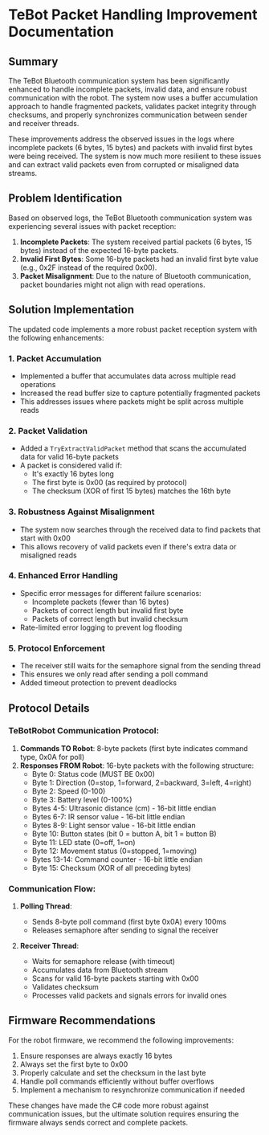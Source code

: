 # TeBot Packet Handling Improvement Documentation

## Summary

The TeBot Bluetooth communication system has been significantly enhanced to handle incomplete packets, invalid data, and ensure robust communication with the robot. The system now uses a buffer accumulation approach to handle fragmented packets, validates packet integrity through checksums, and properly synchronizes communication between sender and receiver threads.

These improvements address the observed issues in the logs where incomplete packets (6 bytes, 15 bytes) and packets with invalid first bytes were being received. The system is now much more resilient to these issues and can extract valid packets even from corrupted or misaligned data streams.

## Problem Identification

Based on observed logs, the TeBot Bluetooth communication system was experiencing several issues with packet reception:

1. **Incomplete Packets**: The system received partial packets (6 bytes, 15 bytes) instead of the expected 16-byte packets.
2. **Invalid First Bytes**: Some 16-byte packets had an invalid first byte value (e.g., 0x2F instead of the required 0x00).
3. **Packet Misalignment**: Due to the nature of Bluetooth communication, packet boundaries might not align with read operations.

## Solution Implementation

The updated code implements a more robust packet reception system with the following enhancements:

### 1. Packet Accumulation
- Implemented a buffer that accumulates data across multiple read operations
- Increased the read buffer size to capture potentially fragmented packets
- This addresses issues where packets might be split across multiple reads

### 2. Packet Validation
- Added a `TryExtractValidPacket` method that scans the accumulated data for valid 16-byte packets
- A packet is considered valid if:
  - It's exactly 16 bytes long
  - The first byte is 0x00 (as required by protocol)
  - The checksum (XOR of first 15 bytes) matches the 16th byte

### 3. Robustness Against Misalignment
- The system now searches through the received data to find packets that start with 0x00
- This allows recovery of valid packets even if there's extra data or misaligned reads

### 4. Enhanced Error Handling
- Specific error messages for different failure scenarios:
  - Incomplete packets (fewer than 16 bytes)
  - Packets of correct length but invalid first byte
  - Packets of correct length but invalid checksum
- Rate-limited error logging to prevent log flooding

### 5. Protocol Enforcement
- The receiver still waits for the semaphore signal from the sending thread
- This ensures we only read after sending a poll command
- Added timeout protection to prevent deadlocks

## Protocol Details

### TeBotRobot Communication Protocol:

1. **Commands TO Robot**: 8-byte packets (first byte indicates command type, 0x0A for poll)
2. **Responses FROM Robot**: 16-byte packets with the following structure:
   - Byte 0: Status code (MUST BE 0x00)
   - Byte 1: Direction (0=stop, 1=forward, 2=backward, 3=left, 4=right)
   - Byte 2: Speed (0-100)
   - Byte 3: Battery level (0-100%)
   - Bytes 4-5: Ultrasonic distance (cm) - 16-bit little endian
   - Bytes 6-7: IR sensor value - 16-bit little endian
   - Bytes 8-9: Light sensor value - 16-bit little endian
   - Byte 10: Button states (bit 0 = button A, bit 1 = button B)
   - Byte 11: LED state (0=off, 1=on)
   - Byte 12: Movement status (0=stopped, 1=moving)
   - Bytes 13-14: Command counter - 16-bit little endian
   - Byte 15: Checksum (XOR of all preceding bytes)

### Communication Flow:

1. **Polling Thread**:
   - Sends 8-byte poll command (first byte 0x0A) every 100ms
   - Releases semaphore after sending to signal the receiver

2. **Receiver Thread**:
   - Waits for semaphore release (with timeout)
   - Accumulates data from Bluetooth stream
   - Scans for valid 16-byte packets starting with 0x00
   - Validates checksum
   - Processes valid packets and signals errors for invalid ones

## Firmware Recommendations

For the robot firmware, we recommend the following improvements:

1. Ensure responses are always exactly 16 bytes
2. Always set the first byte to 0x00
3. Properly calculate and set the checksum in the last byte
4. Handle poll commands efficiently without buffer overflows
5. Implement a mechanism to resynchronize communication if needed

These changes have made the C# code more robust against communication issues, but the ultimate solution requires ensuring the firmware always sends correct and complete packets.
